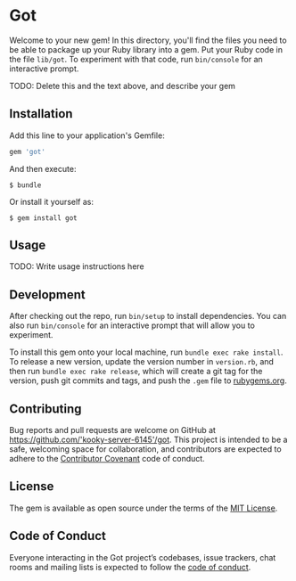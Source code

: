 # Got

Welcome to your new gem! In this directory, you'll find the files you need to be able to package up your Ruby library into a gem. Put your Ruby code in the file `lib/got`. To experiment with that code, run `bin/console` for an interactive prompt.

TODO: Delete this and the text above, and describe your gem

## Installation

Add this line to your application's Gemfile:

```ruby
gem 'got'
```

And then execute:

    $ bundle

Or install it yourself as:

    $ gem install got

## Usage

TODO: Write usage instructions here

## Development

After checking out the repo, run `bin/setup` to install dependencies. You can also run `bin/console` for an interactive prompt that will allow you to experiment.

To install this gem onto your local machine, run `bundle exec rake install`. To release a new version, update the version number in `version.rb`, and then run `bundle exec rake release`, which will create a git tag for the version, push git commits and tags, and push the `.gem` file to [rubygems.org](https://rubygems.org).

## Contributing

Bug reports and pull requests are welcome on GitHub at https://github.com/'kooky-server-6145'/got. This project is intended to be a safe, welcoming space for collaboration, and contributors are expected to adhere to the [Contributor Covenant](http://contributor-covenant.org) code of conduct.

## License

The gem is available as open source under the terms of the [MIT License](https://opensource.org/licenses/MIT).

## Code of Conduct

Everyone interacting in the Got project’s codebases, issue trackers, chat rooms and mailing lists is expected to follow the [code of conduct](https://github.com/'kooky-server-6145'/got/blob/master/CODE_OF_CONDUCT.md).
